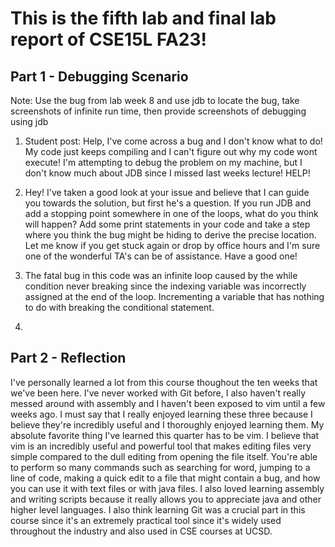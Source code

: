 # This is the fifth lab and final lab report of CSE15L FA23!

## Part 1 - Debugging Scenario

Note: Use the bug from lab week 8 and use jdb to locate the bug, take screenshots of infinite run time, then provide screenshots of debugging using jdb
1. Student post: 
Help, I've come across a bug and I don't know what to do! My code just keeps compiling and I can't figure out why my code wont execute! 
I'm attempting to debug the problem on my machine, but I don't know much about JDB since I missed last weeks lecture! HELP!

2. Hey! I've taken a good look at your issue and believe that I can guide you towards the solution, but first he's a question. If you run
JDB and add a stopping point somewhere in one of the loops, what do you think will happen? Add some print statements in your code and take
a step where you think the bug might be hiding to derive the precise location. Let me know if you get stuck again or drop by office hours and I'm
sure one of the wonderful TA's can be of assistance. Have a good one!

3. The fatal bug in this code was an infinite loop caused by the while condition never breaking since the indexing variable was incorrectly
assigned at the end of the loop. Incrementing a variable that has nothing to do with breaking the conditional statement.

4. 


## Part 2 - Reflection

I've personally learned a lot from this course thoughout the ten weeks that we've been here. I've never worked with Git before, I also haven't
really messed around with assembly and I haven't been exposed to vim until a few weeks ago. I must say that I really enjoyed learning
these three because I believe they're incredibly useful and I thoroughly enjoyed learning them. My absolute favorite thing I've learned this quarter
has to be vim. I believe that vim is an incredibly useful and powerful tool that makes editing files very simple compared to the dull editing from
opening the file itself. You're able to perform so many commands such as searching for word, jumping to a line of code, making a quick edit to
a file that might contain a bug, and how you can use it with text files or with java files. I also loved learning assembly and writing scripts because
it really allows you to appreciate java and other higher level languages. I also think learning Git was a crucial part in this course since 
it's an extremely practical tool since it's widely used throughout the industry and also used in CSE courses at UCSD.